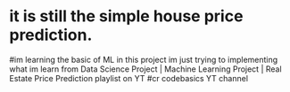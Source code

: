 ﻿# it is still the simple house price prediction. 
﻿#im learning the basic of ML in this project im just trying to implementing what im learn from Data Science Project | Machine Learning Project | Real Estate Price Prediction playlist on YT 
﻿#cr codebasics YT channel
